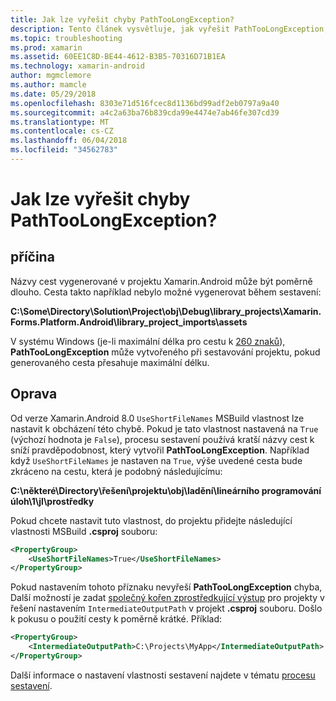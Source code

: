 ```yaml
---
title: Jak lze vyřešit chyby PathTooLongException?
description: Tento článek vysvětluje, jak vyřešit PathTooLongException, který může nastat při vytváření aplikace.
ms.topic: troubleshooting
ms.prod: xamarin
ms.assetid: 60EE1C8D-BE44-4612-B3B5-70316D71B1EA
ms.technology: xamarin-android
author: mgmclemore
ms.author: mamcle
ms.date: 05/29/2018
ms.openlocfilehash: 8303e71d516fcec8d1136bd99adf2eb0797a9a40
ms.sourcegitcommit: a4c2a63ba76b839cda99e4474e7ab46fe307cd39
ms.translationtype: MT
ms.contentlocale: cs-CZ
ms.lasthandoff: 06/04/2018
ms.locfileid: "34562783"
---
```

# <a name="how-do-i-resolve-a-pathtoolongexception-error"></a>Jak lze vyřešit chyby PathTooLongException?

## <a name="cause"></a>příčina

Názvy cest vygenerované v projektu Xamarin.Android může být poměrně dlouho.
Cesta takto například nebylo možné vygenerovat během sestavení:

**C:\\Some\\Directory\\Solution\\Project\\obj\\Debug\\__library_projects__\\Xamarin.Forms.Platform.Android\\library_project_imports\\assets**

V systému Windows (je-li maximální délka pro cestu k [260 znaků](https://msdn.microsoft.com/library/windows/desktop/aa365247.aspx)), **PathTooLongException** může vytvořeného při sestavování projektu, pokud generovaného cesta přesahuje maximální délku. 

## <a name="fix"></a>Oprava

Od verze Xamarin.Android 8.0 `UseShortFileNames` MSBuild vlastnost lze nastavit k obcházení této chybě. Pokud je tato vlastnost nastavená na `True` (výchozí hodnota je `False`), procesu sestavení používá kratší názvy cest k sníží pravděpodobnost, který vytvořil **PathTooLongException**.
Například když `UseShortFileNames` je nastaven na `True`, výše uvedené cesta bude zkráceno na cestu, která je podobný následujícímu:

**C:\\některé\\Directory\\řešení\\projektu\\obj\\ladění\\lineárního programování úloh\\1\\jl\\prostředky**

Pokud chcete nastavit tuto vlastnost, do projektu přidejte následující vlastnosti MSBuild **.csproj** souboru:

```xml
<PropertyGroup>
    <UseShortFileNames>True</UseShortFileNames>
</PropertyGroup>
```

Pokud nastavením tohoto příznaku nevyřeší **PathTooLongException** chyba, Další možností je zadat [společný kořen zprostředkující výstup](https://blogs.msdn.microsoft.com/kirillosenkov/2015/04/04/using-a-common-intermediate-and-output-directory-for-your-solution/) pro projekty v řešení nastavením `IntermediateOutputPath` v projekt **.csproj** souboru. Došlo k pokusu o použití cesty k poměrně krátké. Příklad:

```xml
<PropertyGroup>
    <IntermediateOutputPath>C:\Projects\MyApp</IntermediateOutputPath>
</PropertyGroup>
```

Další informace o nastavení vlastnosti sestavení najdete v tématu [procesu sestavení](~/android/deploy-test/building-apps/build-process.md).
